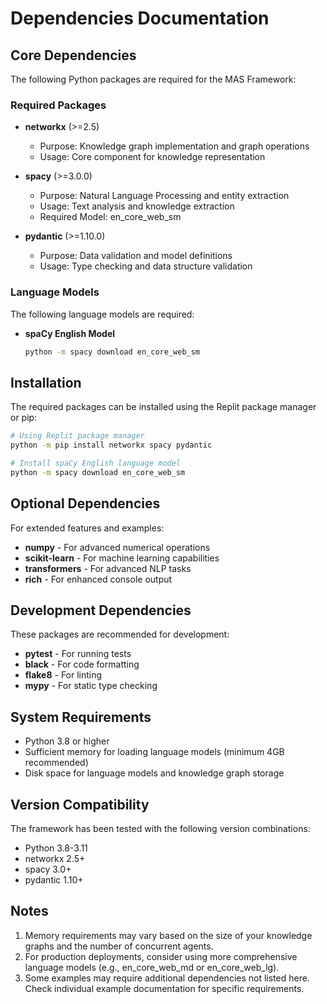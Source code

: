 # Dependencies Documentation

## Core Dependencies

The following Python packages are required for the MAS Framework:

### Required Packages
- **networkx** (>=2.5)
  - Purpose: Knowledge graph implementation and graph operations
  - Usage: Core component for knowledge representation

- **spacy** (>=3.0.0)
  - Purpose: Natural Language Processing and entity extraction
  - Usage: Text analysis and knowledge extraction
  - Required Model: en_core_web_sm

- **pydantic** (>=1.10.0)
  - Purpose: Data validation and model definitions
  - Usage: Type checking and data structure validation

### Language Models

The following language models are required:

- **spaCy English Model**
  ```bash
  python -m spacy download en_core_web_sm
  ```

## Installation

The required packages can be installed using the Replit package manager or pip:

```bash
# Using Replit package manager
python -m pip install networkx spacy pydantic

# Install spaCy English language model
python -m spacy download en_core_web_sm
```

## Optional Dependencies

For extended features and examples:

- **numpy** - For advanced numerical operations
- **scikit-learn** - For machine learning capabilities
- **transformers** - For advanced NLP tasks
- **rich** - For enhanced console output

## Development Dependencies

These packages are recommended for development:

- **pytest** - For running tests
- **black** - For code formatting
- **flake8** - For linting
- **mypy** - For static type checking

## System Requirements

- Python 3.8 or higher
- Sufficient memory for loading language models (minimum 4GB recommended)
- Disk space for language models and knowledge graph storage

## Version Compatibility

The framework has been tested with the following version combinations:

- Python 3.8-3.11
- networkx 2.5+
- spacy 3.0+
- pydantic 1.10+

## Notes

1. Memory requirements may vary based on the size of your knowledge graphs and the number of concurrent agents.
2. For production deployments, consider using more comprehensive language models (e.g., en_core_web_md or en_core_web_lg).
3. Some examples may require additional dependencies not listed here. Check individual example documentation for specific requirements.
